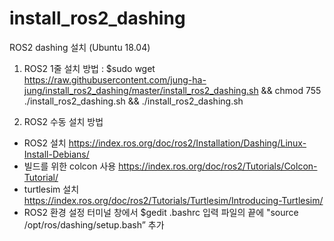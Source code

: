 # install_ros2_dashing

ROS2 dashing 설치 (Ubuntu 18.04)

1)	ROS2 1줄 설치 방법 :
$sudo wget https://raw.githubusercontent.com/jung-ha-jung/install_ros2_dashing/master/install_ros2_dashing.sh && chmod 755 ./install_ros2_dashing.sh && ./install_ros2_dashing.sh


2)	ROS2 수동 설치 방법
-	ROS2 설치
https://index.ros.org/doc/ros2/Installation/Dashing/Linux-Install-Debians/
-	빌드를 위한 colcon 사용
https://index.ros.org/doc/ros2/Tutorials/Colcon-Tutorial/
-	turtlesim 설치
https://index.ros.org/doc/ros2/Tutorials/Turtlesim/Introducing-Turtlesim/
-	ROS2 환경 설정
터미널 창에서 $gedit .bashrc 입력
파일의 끝에 "source /opt/ros/dashing/setup.bash” 추가
